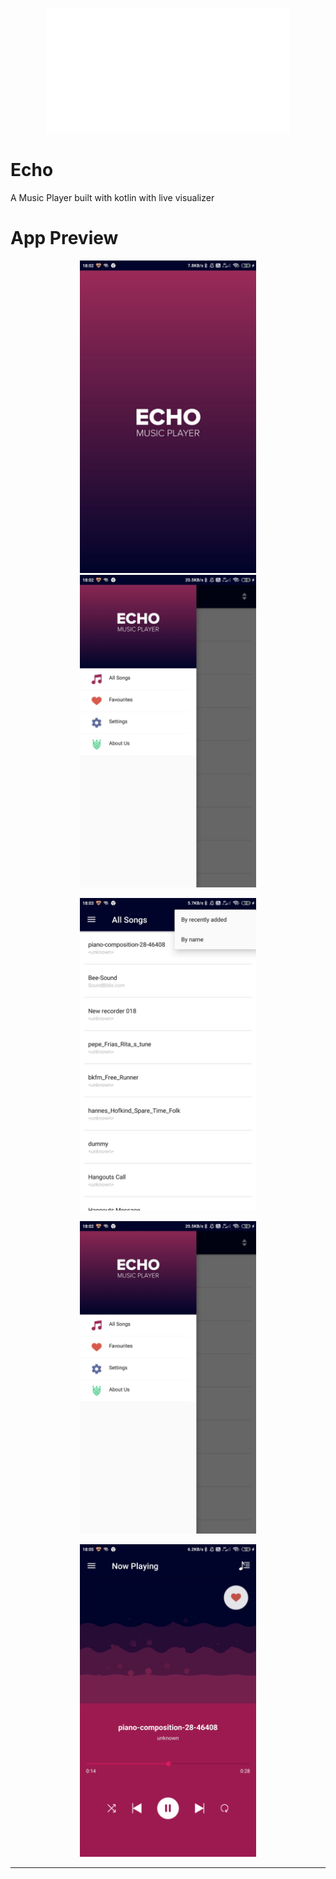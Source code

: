 <p align="center">
    <img src="app/src/main/res/drawable/echo_logo.png">
</p>

# Echo

A Music Player built with kotlin with live visualizer

# App Preview

<p align="center">
    <img src="app/src/main/res/drawable/img3.jpeg" height="500px">
    <img src="app/src/main/res/drawable/img2.jpeg" height="500px">
</p>

<p align="center">
    <img src="app/src/main/res/drawable/img1.jpeg" height="500px">
</p>
<p align="center">
    <img src="app/src/main/res/drawable/img2.jpeg" height="500px">
</p>

<p align="center">
    <img src="app/src/main/res/drawable/img4.jpeg" height="500px">
</p>

<hr/>
